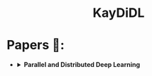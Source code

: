 <h1 align=center> KayDiDL </h1>

# Papers 📜:

<ul>

<li>
  <details>
    <summary>
    	<b>Parallel and Distributed Deep Learning</b>
    </summary>
    <p>
    Analysis (empirically) the speedup in training a CNN using conventional _*single core CPU*_ and _*GPU*_ and provide practical suggestions to improve training times.
    </p>
    <ul>
		<li>
			<b>Synchronous Update Methods</b>: {Parallel SGD, Alternating Direction Method of Multipliers SGD (ADMM.SGD)}
		</li>
		<li>
			 <b>Asynchronous Update Methods</b>: {Downpour SGD}
		</li>
    </ul>
  </details>
</li>
</ul>
